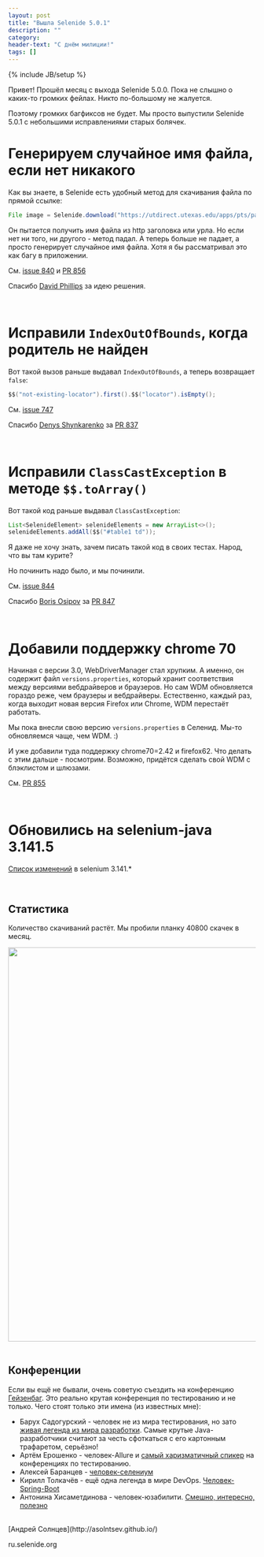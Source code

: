 ```yaml
---
layout: post
title: "Вышла Selenide 5.0.1"
description: ""
category:
header-text: "С днём милиции!"
tags: []
---
```

{% include JB/setup %}

Привет!
Прошёл месяц с выхода Selenide 5.0.0. Пока не слышно о каких-то громких фейлах. Никто по-большому не жалуется. 

Поэтому громких багфиксов не будет. Мы просто выпустили Selenide 5.0.1 с небольшими исправлениями старых болячек. 

# Генерируем случайное имя файла, если нет никакого

Как вы знаете, в Selenide есть удобный метод для скачивания файла по прямой ссылке:

```java
File image = Selenide.download("https://utdirect.utexas.edu/apps/pts/parking/citations/nlogon/images/6584836/");
``` 

Он пытается получить имя файла из http заголовка или урла. Но если нет ни того, ни другого - метод падал.
А теперь больше не падает, а просто генерирует случайное имя файла. Хотя я бы рассматривал это как багу в приложении.

См. [issue 840](https://github.com/codeborne/selenide/issues/840) и [PR 856](https://github.com/codeborne/selenide/pull/856)

Спасибо [David Phillips](https://github.com/fyrewall77) за идею решения. 


<br>


# Исправили `IndexOutOfBounds`, когда родитель не найден

Вот такой вызов раньше выдавал `IndexOutOfBounds`, а теперь возвращает `false`:

```java
$$("not-existing-locator").first().$$("locator").isEmpty();
``` 

См. [issue 747](https://github.com/codeborne/selenide/issues/747)

Спасибо [Denys Shynkarenko](https://github.com/Denysss) за [PR 837](https://github.com/codeborne/selenide/pull/837)

<br>


# Исправили `ClassCastException` в методе `$$.toArray()`

Вот такой код раньше выдавал `ClassCastException`:

```java
List<SelenideElement> selenideElements = new ArrayList<>();
selenideElements.addAll($$("#table1 td"));
```

Я даже не хочу знать, зачем писать такой код в своих тестах. Народ, что вы там курите?

Но починить надо было, и мы починили. 

См. [issue 844](https://github.com/codeborne/selenide/issues/844)

Спасибо [Boris Osipov](https://github.com/BorisOsipov) за [PR 847](https://github.com/codeborne/selenide/pull/847)


<br>

# Добавили поддержку chrome 70

Начиная с версии 3.0, WebDriverManager стал хрупким. А именно, он содержит файл `versions.properties`, который хранит 
соответствия между версиями вебдрайверов и браузеров. Но сам WDM обновляется гораздо реже, чем браузеры и вебдрайверы.
Естественно, каждый раз, когда выходит новая версия Firefox или Chrome, WDM перестаёт работать. 

Мы пока внесли свою версию `versions.properties` в Селенид. Мы-то обновляемся чаще, чем WDM. :)
 
И уже добавили туда поддержку chrome70=2.42 и firefox62. 
Что делать с этим дальше - посмотрим. Возможно, придётся сделать свой WDM с блэклистом и шлюзами. 

См. [PR 855](https://github.com/codeborne/selenide/pull/855)

<br>

# Обновились на selenium-java 3.141.5

[Список изменений]({{site.SELENIUM_CHANGELOG}}) в selenium 3.141.*

<br>

## Статистика

Количество скачиваний растёт. Мы пробили планку 40800 скачек в месяц. 

<center>
  <img src="{{ BASE_PATH }}/images/2018/10/selenide-downloads.png" width="800"/>
</center>

<br>

## Конференции

Если вы ещё не бывали, очень советую съездить на конференцию [Гейзенбаг](https://heisenbug-moscow.ru/2018/msk/people/).
Это реально крутая конференция по тестированию и не только. Чего стоят только эти имена (из известных мне):

* Барух Садогурский - человек не из мира тестирования, но зато [живая легенда из мира разработки](https://www.youtube.com/watch?v=KABC7Fty3x8).
Самые крутые Java-разработчики считают за честь сфоткаться с его картонным трафаретом, серьёзно!
* Артём Ерошенко - человек-Allure и [самый харизматичный спикер](https://www.youtube.com/watch?v=gwXpYB6ZayE) на конференциях по тестированию. 
* Алексей Баранцев - [человек-селениум](https://www.youtube.com/watch?v=tf_7Drar-NU)
* Кирилл Толкачёв - ещё одна легенда в мире DevOps. [Человек-Spring-Boot](https://www.youtube.com/watch?v=FZ-feRdu6uk)
* Антонина Хисаметдинова - человек-юзабилити. [Смешно, интересно, полезно](https://www.youtube.com/watch?v=lZ-4r_5UrUM&t=990s) 


<br>
[Андрей Солнцев](http://asolntsev.github.io/)

ru.selenide.org
